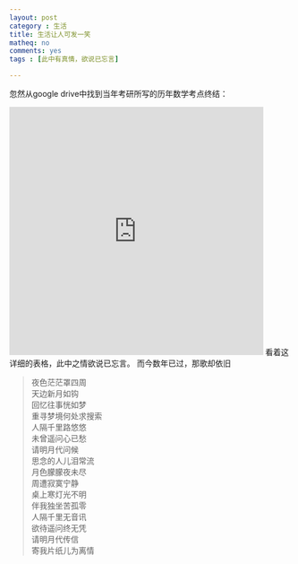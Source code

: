```yaml
---
layout: post 
category : 生活
title: 生活让人可发一笑
matheq: no
comments: yes
tags : [此中有真情，欲说已忘言]

---
```


忽然从google drive中找到当年考研所写的历年数学考点终结：
<iframe src="http://wl.figshare.com/articles/1153674/embed?show_title=1" width="90%" height="443" frameborder="0"></iframe>
看着这详细的表格，此中之情欲说已忘言。
而今数年已过，那歌却依旧

> 夜色茫茫罩四周  
> 天边新月如钩  
> 回忆往事恍如梦  
> 重寻梦境何处求搜索  
> 人隔千里路悠悠  
> 未曾遥问心已愁  
> 请明月代问候  
> 思念的人儿泪常流  
> 月色朦朦夜未尽  
> 周遭寂寞宁静  
> 桌上寒灯光不明  
> 伴我独坐苦孤零  
> 人隔千里无音讯  
> 欲待遥问终无凭  
> 请明月代传信  
> 寄我片纸儿为离情  
